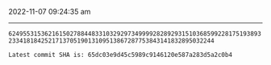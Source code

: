 2022-11-07 09:24:35 am

---

`6249553153621615027884483310329297349999282892931510368599228175193893233418184252171370519013109513867287753843141832895032244`

`Latest commit SHA is: 65dc03e9d45c5989c9146120e587a283d5a2c0b4 `
